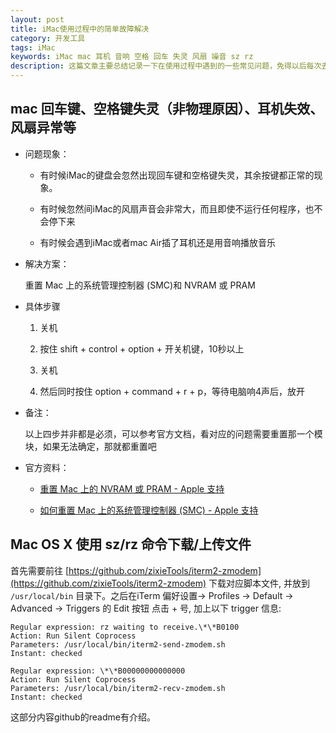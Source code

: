 ```yaml
---
layout: post
title: iMac使用过程中的简单故障解决
category: 开发工具
tags: iMac
keywords: iMac mac 耳机 音响 空格 回车 失灵 风扇 噪音 sz rz
description: 这篇文章主要总结记录一下在使用过程中遇到的一些常见问题，免得以后每次去谷歌。具体包括插了耳机还用音响播放、空格回车失灵、风扇噪音等
---
```


## mac 回车键、空格键失灵（非物理原因）、耳机失效、风扇异常等

- 问题现象：
	
	- 有时候iMac的键盘会忽然出现回车键和空格键失灵，其余按键都正常的现象。
	
	- 有时候忽然间iMac的风扇声音会非常大，而且即使不运行任何程序，也不会停下来

	- 有时候会遇到iMac或者mac Air插了耳机还是用音响播放音乐

- 解决方案：

	重置 Mac 上的系统管理控制器 (SMC)和 NVRAM 或 PRAM
	
- 具体步骤	

	1. 关机

	2. 按住 shift + control + option + 开关机键，10秒以上

	3. 关机
	
	4. 然后同时按住 option + command + r + p，等待电脑响4声后，放开

- 备注：
	
	以上四步并非都是必须，可以参考官方文档，看对应的问题需要重置那一个模块，如果无法确定，那就都重置吧
	
- 官方资料：

	-  [重置 Mac 上的 NVRAM 或 PRAM - Apple 支持](https://support.apple.com/zh-cn/HT204063)

	- [如何重置 Mac 上的系统管理控制器 (SMC) - Apple 支持](https://support.apple.com/zh-cn/HT201295)

## Mac OS X 使用 sz/rz 命令下载/上传文件

首先需要前往 [https://github.com/zixieTools/iterm2-zmodem](https://github.com/zixieTools/iterm2-zmodem) 下载对应脚本文件, 并放到 `/usr/local/bin` 目录下。之后在iTerm 偏好设置-> Profiles -> Default -> Advanced -> Triggers 的 Edit 按钮 点击 + 号, 加上以下 trigger 信息:

	Regular expression: rz waiting to receive.\*\*B0100
    Action: Run Silent Coprocess
    Parameters: /usr/local/bin/iterm2-send-zmodem.sh
    Instant: checked

    Regular expression: \*\*B00000000000000
    Action: Run Silent Coprocess
    Parameters: /usr/local/bin/iterm2-recv-zmodem.sh
    Instant: checked
  
 这部分内容github的readme有介绍。